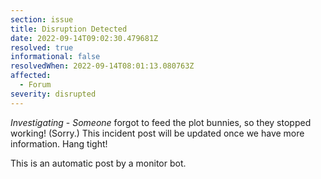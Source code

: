 ```yaml
---
section: issue
title: Disruption Detected
date: 2022-09-14T09:02:30.479681Z
resolved: true
informational: false
resolvedWhen: 2022-09-14T08:01:13.080763Z
affected:
  - Forum
severity: disrupted
---
```

*Investigating* - _Someone_ forgot to feed the plot bunnies, so they stopped working! (Sorry.) This incident post will be updated once we have more information. Hang tight!

This is an automatic post by a monitor bot.
        